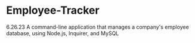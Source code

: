 # Employee-Tracker
6.26.23 A command-line application that manages a company's employee database, using Node.js, Inquirer, and MySQL
